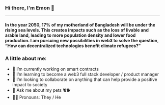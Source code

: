 ### Hi there, I'm Emon 👋
---
#### In the year 2050, 17% of my motherland of Bangladesh will be under the rising sea levels. This creates impacts such as the loss of livable and arable land, leading to more population density and lower food production. I am pursuing new possibilities in web3 to solve the question, “How can decentralized technologies benefit climate refugees?”

### A little about me:
- 🔭 I’m currently working on smart contracts
- 🌱 I’m learning to become a web3 full stack developer / product manager
- 👯 I’m looking to collaborate on anything that can help provide a positive impact to society
- 💬 Ask me about my pets 🐈‍🐕
- 🤷🏽   Pronouns: They / He
